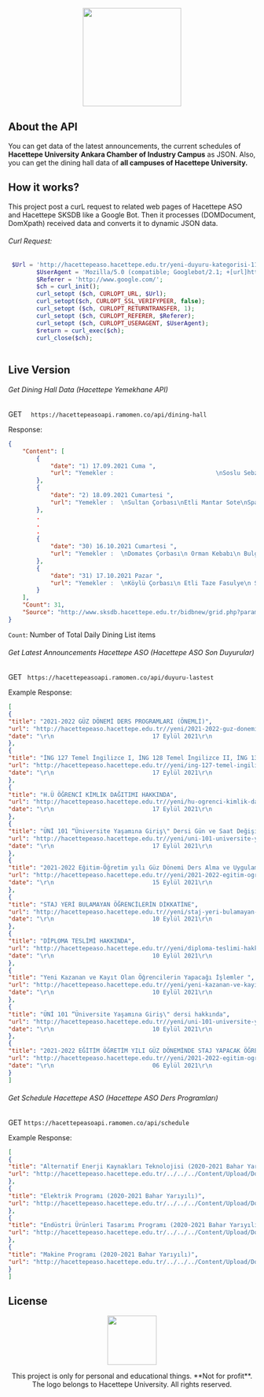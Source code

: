 <p align="center"><img src="https://ramomen.co/wp-content/uploads/2021/09/ramomen-1-e1631745719247.jpg" width="200"></p>

## About the API

You can get data of the latest announcements, the current schedules of **Hacettepe University Ankara Chamber of Industry Campus** as JSON.  Also, you can get the dining hall data of **all campuses of Hacettepe University.**




## How it works?

This project post a curL request to related web pages of Hacettepe ASO and Hacettepe SKSDB like a Google Bot. Then it processes (DOMDocument, DomXpath) received data and converts it to dynamic JSON data.

###### Curl Request:
```php
 $Url = 'http://hacettepeaso.hacettepe.edu.tr/yeni-duyuru-kategorisi-110';
        $UserAgent = 'Mozilla/5.0 (compatible; Googlebot/2.1; +[url]http://www.google.com/bot.html)';
        $Referer = 'http://www.google.com/';
        $ch = curl_init();
        curl_setopt ($ch, CURLOPT_URL, $Url);
        curl_setopt($ch, CURLOPT_SSL_VERIFYPEER, false);
        curl_setopt ($ch, CURLOPT_RETURNTRANSFER, 1);
        curl_setopt ($ch, CURLOPT_REFERER, $Referer);
        curl_setopt ($ch, CURLOPT_USERAGENT, $UserAgent);
        $return = curl_exec($ch);
        curl_close($ch);
        
```

## Live Version
###### Get Dining Hall Data (Hacettepe Yemekhane API)
  GET `  https://hacettepeasoapi.ramomen.co/api/dining-hall`
  
Response:
```json
{
    "Content": [
        {
            "date": "1) 17.09.2021 Cuma ",
            "url": "Yemekler :                             \nSoslu Sebze Çorbası\nEtli Nohut\nPirinç Pilavı\nAyran*Etsiz Nohut\nKalori : 1141\n"
        },
        {
            "date": "2) 18.09.2021 Cumartesi ",
            "url": "Yemekler :  \nSultan Çorbası\nEtli Mantar Sote\nSpagetti Napoliten\nÜzüm Hoşafı\n* Etsiz Mantar Sote\nKalori : 1420\n"
        },
		.
		.
		.
        {
            "date": "30) 16.10.2021 Cumartesi ",
            "url": "Yemekler :  \nDomates Çorbası\n Orman Kebabı\n Bulgur Pilavı\n Yoğurt\n * Etsiz Yeşil Mercimek\nKalori : 1140\n"
        },
        {
            "date": "31) 17.10.2021 Pazar ",
            "url": "Yemekler :  \nKöylü Çorbası\n Etli Taze Fasulye\n Spagetti Napoliten\n Keşkül\n * Etsiz Taze Fasulye\nKalori : 1460\n"
        }
    ],
    "Count": 31,
    "Source": "http://www.sksdb.hacettepe.edu.tr/bidbnew/grid.php?parameters=qbapuL6kmaScnHaup8DEm1B8maqturW8haidnI%2Bsq8F%2FgY1fiZWdnKShq8bTlaOZXq%2BmwWjLzJyPlpmcpbm1kNORopmYXI22tLzHXKmVnZykwafFhImVnZWipbq0f8qRnJ%2BioF6go7%2FOoplWqKSltLa805yVj5agnsGmkNORopmYXam2qbi%2Bo5mqlXRrinJdf1BQUFBXWXVMc39QUA%3D%3D"
}
```
`Count`: Number of Total Daily Dining List items

###### Get Latest Announcements Hacettepe ASO (Hacettepe ASO Son Duyurular)
  GET ` https://hacettepeasoapi.ramomen.co/api/duyuru-lastest`
  
Example Response:
  ```json
[
{
"title": "2021-2022 GÜZ DÖNEMİ DERS PROGRAMLARI (ÖNEMLİ)",
"url": "http://hacettepeaso.hacettepe.edu.tr//yeni/2021-2022-guz-donemi-ders-programlari-onemli-duyurusu-1557",
"date": "\r\n                            17 Eylül 2021\r\n                        "
},
{
"title": "İNG 127 Temel İngilizce I, İNG 128 Temel İngilizce II, İNG 137 Yabancı Dil I ve İNG 138 Yabancı Dil II Derslerinin Uzaktan Eğitim Programı Hk",
"url": "http://hacettepeaso.hacettepe.edu.tr//yeni/ing-127-temel-ingilizce-i-ing-128-temel-ingilizce-ii-ing-137-yabanci-dil-i-ve-ing-138-yabanci-dil-ii-derslerinin-uzaktan-egitim-programi-hk-duyurusu-1556",
"date": "\r\n                            17 Eylül 2021\r\n                        "
},
{
"title": "H.Ü ÖĞRENCİ KİMLİK DAĞITIMI HAKKINDA",
"url": "http://hacettepeaso.hacettepe.edu.tr//yeni/hu-ogrenci-kimlik-dagitimi-hakkinda-duyurusu-1555",
"date": "\r\n                            17 Eylül 2021\r\n                        "
},
{
"title": "ÜNİ 101 “Üniversite Yaşamına Giriş\" Dersi Gün ve Saat Değişikliği",
"url": "http://hacettepeaso.hacettepe.edu.tr//yeni/uni-101-universite-yasamina-giris-dersi-gun-ve-saat-degisikligi-duyurusu-1554",
"date": "\r\n                            17 Eylül 2021\r\n                        "
},
{
"title": "2021-2022 Eğitim-Öğretim yılı Güz Dönemi Ders Alma ve Uygulama Kuralları Hakkında",
"url": "http://hacettepeaso.hacettepe.edu.tr//yeni/2021-2022-egitim-ogretim-yili-guz-donemi-ders-alma-ve-uygulama-kurallari-hakkinda-duyurusu-1552",
"date": "\r\n                            15 Eylül 2021\r\n                        "
},
{
"title": "STAJ YERİ BULAMAYAN ÖĞRENCİLERİN DİKKATİNE",
"url": "http://hacettepeaso.hacettepe.edu.tr//yeni/staj-yeri-bulamayan-ogrencilerin-dikkatine-duyurusu-1550",
"date": "\r\n                            10 Eylül 2021\r\n                        "
},
{
"title": "DİPLOMA TESLİMİ HAKKINDA",
"url": "http://hacettepeaso.hacettepe.edu.tr//yeni/diploma-teslimi-hakkinda-duyurusu-1549",
"date": "\r\n                            10 Eylül 2021\r\n                        "
},
{
"title": "Yeni Kazanan ve Kayıt Olan Öğrencilerin Yapacağı İşlemler ",
"url": "http://hacettepeaso.hacettepe.edu.tr//yeni/yeni-kazanan-ve-kayit-olan-ogrencilerin-yapacagi-islemler-duyurusu-1548",
"date": "\r\n                            10 Eylül 2021\r\n                        "
},
{
"title": "ÜNİ 101 “Üniversite Yaşamına Giriş\" dersi hakkında",
"url": "http://hacettepeaso.hacettepe.edu.tr//yeni/uni-101-universite-yasamina-giris-dersi-hakkinda-duyurusu-1547",
"date": "\r\n                            10 Eylül 2021\r\n                        "
},
{
"title": "2021-2022 EĞİTİM ÖĞRETİM YILI GÜZ DÖNEMİNDE STAJ YAPACAK ÖĞRENCİLERİMİZİN DİKKATİNE",
"url": "http://hacettepeaso.hacettepe.edu.tr//yeni/2021-2022-egitim-ogretim-yili-guz-doneminde-staj-yapacak-ogrencilerimizin-dikkatine-duyurusu-1545",
"date": "\r\n                            06 Eylül 2021\r\n                        "
}
]
```

###### Get Schedule Hacettepe ASO (Hacettepe ASO Ders Programları)
  GET `https://hacettepeasoapi.ramomen.co/api/schedule`
  
Example Response:

```json
[
{
"title": "Alternatif Enerji Kaynakları Teknolojisi (2020-2021 Bahar Yarıyılı)",
"url": "http://hacettepeaso.hacettepe.edu.tr/../../../Content/Upload/Dosya/2020-2021_BAHAR_AEK_Ders .Programı.pdf"
},
{
"title": "Elektrik Programı (2020-2021 Bahar Yarıyılı)",
"url": "http://hacettepeaso.hacettepe.edu.tr/../../../Content/Upload/Dosya/2020-2021_BAHAR_HEL_Ders.Programı.pdf"
},
{
"title": "Endüstri Ürünleri Tasarımı Programı (2020-2021 Bahar Yarıyılı)",
"url": "http://hacettepeaso.hacettepe.edu.tr/../../../Content/Upload/Dosya/EUT - 2020-2021 BAHAR DERS PROG_son 0103.pdf"
},
{
"title": "Makine Programı (2020-2021 Bahar Yarıyılı)",
"url": "http://hacettepeaso.hacettepe.edu.tr/../../../Content/Upload/Dosya/2020-21-MAKİNE-BAHAR.pdf"
}
]
```



## License

<p align="center"><img src="https://sites.google.com/site/goeksendenemee/_/rsrc/1520951244196/config/customLogo.gif?revision=1" width="100"></p>

<p align="center">
This project is only for personal and educational things. **Not for profit**.  
The logo belongs to Hacettepe University. All rights reserved.

</p>
